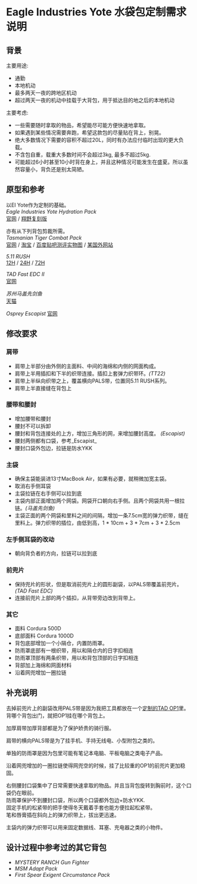 Eagle Industries Yote 水袋包定制需求说明
============================================

背景
----
主要用途:
* 通勤
* 本地机动
* 最多两天一夜的跨地区机动
* 超过两天一夜的机动中挂载于大背包，用于抵达目的地之后的本地机动

主要考虑:
* 一些需要随时拿取的物品，希望能尽可能方便快速地拿取。
* 如果遇到某些情况需要奔跑，希望这款包的尽量贴在背上，别晃。
* 绝大多数情况下需要的容积不超过20L，同时有办法应付临时出现的更大负载。
* 不含包自重，载重大多数时间不会超过3kg, 最多不超过5kg.
* 可能超过6小时甚至10小时背在身上，并且这种情况可能发生在盛夏。所以虽然容量小，背负还是别太简陋。


原型和参考
-----------
以EI Yote作为定制的基础。  
_Eagle Industries Yote Hydration Pack_  
[官网](http://www.eagleindustries.com/products/detail.aspx?id=234) /
[翔野复刻版](http://www.flyye.com/cn/ArticleShow.asp?ProdID=0492)

亦有从下列背包剪裁所需。  
_Tasmanian Tiger Combat Pack_  
[官网](http://www.tasmaniantactical.com/TT_Combat_Pack_p/7716.htm) /
[淘宝](http://item.taobao.com/item.htm?spm=a230r.1.14.1.ReOVrm&id=10956779680) /
[百度贴吧测评实物图](http://tieba.baidu.com/p/2717163114) /
[某国外网站](http://www.varusteleka.com/en/product/tasmanian-tiger-combat-pack/24387)

_5.11 RUSH_  
[12H](http://www.511tactical.com/rush-12-backpack.html) / 
[24H](http://www.511tactical.com/rush-24-backpack.html) / 
[72H](http://www.511tactical.com/rush-72-backpack.html)

_TAD Fast EDC II_  
[官网](http://store.tripleaughtdesign.com/Equipment/Packs-And-Pouches/FAST-Pack-EDC)

_苏州马盖先剑鱼_  
[天猫](http://item.taobao.com/item.htm?spm=a1z09.5.0.0.hhqQSN&id=37047087806)

_Osprey Escapist_
[官网](http://www.ospreypacks.com/en/group/multi-use/escapist_series)


修改要求
--------
### 肩带
* 肩带上半部分由外侧的主面料、中间的海绵和内侧的网面构成。
* 肩带上半用插扣和下半的织带连接。插扣上套弹力织带环。_(TT22)_
* 肩带上半纵向织带之上，覆盖横向PALS带，位置同5.11 RUSH系列。
* 肩带上半直接缝在背包上

### 腰带和腰封
* 增加腰带和腰封
* 腰封不可以拆卸
* 腰封和背包连接处的上方，增加三角形的网，来增加腰封高度。 _(Escapist)_
* 腰封两侧都有口袋，参考_Escapist_
* 腰封口袋外包边，拉链是防水YKK

### 主袋
* 确保主袋能装进13寸MacBook Air，如果有必要，就稍微加宽主袋。
* 取消右手侧耳袋
* 主袋拉链在右手侧可以拉到底
* 主袋内部正面增加两个网袋。网袋开口朝向右手侧。且两个网袋共用一根拉链。_(马盖先剑鱼)_
* 主袋正面的两个网袋和里料之间的间隔，增加一条7.5cm宽的弹力织带，缝在里料上。弹力织带的插位，由低到高，1 * 10cm + 3 * 7cm + 3 * 2.5cm

### 左手侧耳袋的改动
* 朝向背负者的方向，拉链可以拉到底

### 前兜片
* 保持兜片的形状，但是取消前兜片上的圆形副袋，以PALS带覆盖前兜片。_(TAD Fast EDC)_
* 连接前兜片上部的两个插扣，从背带旁边改到背带上。

### 其它
* 面料 Cordura 500D
* 底部面料 Cordura 1000D
* 背包底部增加一个小隔仓，内置防雨罩。
* 防雨罩底部有一根织带，用以和隔仓内的日字扣相连
* 防雨罩顶部有两条织带，用以和背包顶部的日字扣相连
* 背部加上海绵和网面材料
* 沿着网兜增加一圈拉链


补充说明
---------
去掉前兜片上的副袋改用PALS带是因为我把工具都放在一个[定制的TAD OP1](https://github.com/snow/custom_equipment_specs/blob/master/sunsnow_op1.md)里。背哪个背包出门，就把OP1挂在哪个背包上。

加厚肩带加厚背部都是为了保护娇贵的骑行服。

肩带的横向PALS带是为了挂手机、手持无线电、小型附包之类的。

单独的防雨罩是因为包里可能有笔记本电脑、平板电脑之类电子产品。

沿着网兜增加的一圈拉链使得网兜空的时候，挂了比较重的OP1的前兜片更加稳固。

右侧腰封口袋集中了日常需要快速拿取的物品。并且当背包旋转到胸前时，这个口袋仍在眼前。  
防雨罩保护不到腰封口袋，所以两个口袋都外包边+防水YKK.  
固定手机的松紧带的把手使得冬天戴着手套也能方便拉起松紧带。  
笔和唇膏插在斜向上的弹力织带上，拔出更迅速。

主袋内的弹力织带可以用来固定数据线、耳塞、充电器之类的小物件。


设计过程中参考过的其它背包
---------------------------
* _MYSTERY RANCH Gun Fighter_
* _MSM Adapt Pack_
* _First Spear Exigent Circumstance Pack_
